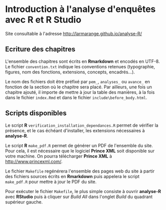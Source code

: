 # Introduction à l'analyse d'enquêtes avec R et R Studio

Site consultable à l'adresse <http://larmarange.github.io/analyse-R/>

## Ecriture des chapitres

L'ensemble des chapitres sont écrits en **Rmarkdown** et encodés en UTF-8. 
Le fichier `convention.txt` indique les conventions retenues (typographie, figures,
nom des fonctions, extensions, concepts, encadrés...).

Le nom des fichiers doit être préfixé par `pem_`, `analyses_` ou `avance_`
en fonction de la section où le chapitre sera placé. Par ailleurs,
une fois un chapitre ajouté, il importe de mettre à jour la table des manières,
à la fois dans le fichier `index.Rmd` et dans le fichier `include\before_body.html`.

## Scripts disponibles

Le script **R** `verification_installation_dependances.R` permet de vérifier la présence,
et le cas échéant d'installer, les extensions nécessaires à **analyse-R**.

Le script **R** `make_pdf.R` permet de générer un PDF de l'ensemble du site. Pour cela,
il est nécessaire que le logiciel **Prince XML** soit disponible sur votre machine.
On pourra télécharger **Prince XML** à <http://www.princexml.com/>.

Le fichier `Makefile` regénérera l'ensemble des pages web du site à partir 
des fichiers sources écrits en **Rmarkdown** puis appelera le script 
`make_pdf.R` pour mettre à jour le PDF du site.

Pour exécuter le fichier `Makefile`, le plus simple consiste à ouvrir 
**analyse-R** avec **RStudio** puis à cliquer sur *Build All* dans 
l'onglet *Build* du quadrant supérieur gauche.

